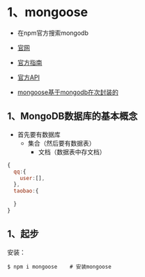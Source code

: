 

# 1、mongoose

+ 在npm官方搜索mongodb
+ [官网](http://mongoosejs.com)
+ [官方指南](http://mongoosejs.com/docs/guide.html)
+ [官方API](http://mongoosejs.com/docs/api.html)

+ [mongoose基于mongodb在次封装的](https://github.com/mongodb/node-mongodb-native)



## 1、MongoDB数据库的基本概念

+ 首先要有数据库
  - 集合（然后要有数据表）
    * 文档（数据表中存文档）

```javascript
{
  qq:{
    user:[],
  },
  taobao:{
    
  }
}
```



## 1、起步

安装：

```shell
$ npm i mongoose	# 安装mongoose
```

